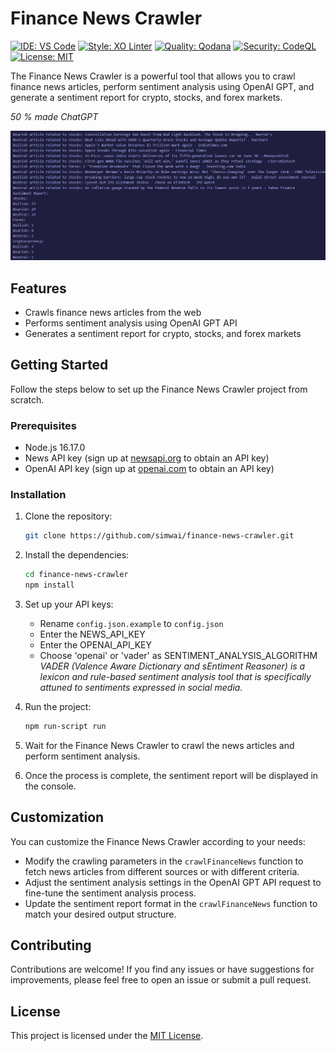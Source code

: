 # Finance News Crawler
[![IDE: VS Code](https://img.shields.io/badge/IDE-VS_Code-blueviolet?logo=visual-studio-code)](https://code.visualstudio.com/)
[![Style: XO Linter](https://img.shields.io/badge/linter-xo-blueviolet)](https://github.com/xojs/xo)
[![Quality: Qodana](https://github.com/simwai/finance-news-crawler/actions/workflows/qodana.yml/badge.svg)](https://github.com/simwai/finance-news-crawler/actions/workflows/qodana.yml)
[![Security: CodeQL](https://github.com/simwai/finance-news-crawler/actions/workflows/codeql.yml/badge.svg?branch=main&event=push)](https://github.com/simwai/finance-news-crawler/actions/workflows/codeql.yml)
[![License: MIT](https://img.shields.io/badge/License-MIT-mediumpurple.svg)](https://opensource.org/licenses/MIT)

The Finance News Crawler is a powerful tool that allows you to crawl finance news articles, perform sentiment analysis using OpenAI GPT, and generate a sentiment report for crypto, stocks, and forex markets.

<i>50 % made ChatGPT</i>

![](console-output.png)

## Features

- Crawls finance news articles from the web
- Performs sentiment analysis using OpenAI GPT API
- Generates a sentiment report for crypto, stocks, and forex markets

## Getting Started

Follow the steps below to set up the Finance News Crawler project from scratch.

### Prerequisites

- Node.js 16.17.0
- News API key (sign up at [newsapi.org](https://newsapi.org) to obtain an API key)
- OpenAI API key (sign up at [openai.com](https://openai.com) to obtain an API key)

### Installation

1. Clone the repository:

   ```bash
   git clone https://github.com/simwai/finance-news-crawler.git
   ```

2. Install the dependencies:

   ```bash
   cd finance-news-crawler
   npm install
   ```

3. Set up your API keys:

   - Rename `config.json.example` to `config.json`
   - Enter the NEWS_API_KEY
   - Enter the OPENAI_API_KEY
   - Choose 'openai' or 'vader' as SENTIMENT_ANALYSIS_ALGORITHM 
   </br><i>VADER (Valence Aware Dictionary and sEntiment Reasoner) is a lexicon and rule-based sentiment analysis tool that is specifically attuned to sentiments expressed in social media.</i>

1. Run the project:

   ```bash
   npm run-script run
   ```

2. Wait for the Finance News Crawler to crawl the news articles and perform sentiment analysis.
3. Once the process is complete, the sentiment report will be displayed in the console.

## Customization

You can customize the Finance News Crawler according to your needs:

- Modify the crawling parameters in the `crawlFinanceNews` function to fetch news articles from different sources or with different criteria.
- Adjust the sentiment analysis settings in the OpenAI GPT API request to fine-tune the sentiment analysis process.
- Update the sentiment report format in the `crawlFinanceNews` function to match your desired output structure.

## Contributing

Contributions are welcome! If you find any issues or have suggestions for improvements, please feel free to open an issue or submit a pull request.

## License

This project is licensed under the [MIT License](LICENSE).
